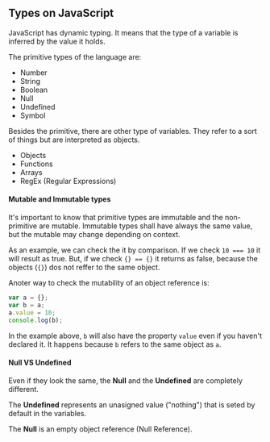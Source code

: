 ## Types on JavaScript

JavaScript has dynamic typing. It means that the type of a variable is inferred by the value it holds.

The primitive types of the language are:
 - Number
 - String
 - Boolean
 - Null
 - Undefined
 - Symbol

Besides the primitive, there are other type of variables. They refer to a sort of things but are interpreted as objects.
 - Objects
 - Functions
 - Arrays
 - RegEx (Regular Expressions)

#### Mutable and Immutable types
It's important to know that primitive types are immutable and the non-primitive are mutable. Immutable types shall have always the same value, but the mutable may change depending on context.

As an example, we can check the it by comparison. If we check ```10 === 10``` it will result as true. But, if we check ```{} == {}``` it returns as false, because the objects (```{}```) dos not reffer to the same object.

Anoter way to check the mutability of an object reference is:

```javascript
var a = {};
var b = a;
a.value = 10;
console.log(b);
```

In the example above, ```b``` will also have the property ```value``` even if you haven't declared it. It happens because ```b``` refers to the same object as ```a```.

#### Null VS Undefined

Even if they look the same, the **Null** and the **Undefined** are completely different.

The **Undefined** represents an unasigned value ("nothing") that is seted by default in the variables.

The **Null** is an empty object reference (Null Reference). 